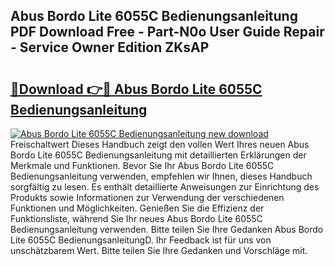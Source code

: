 ## Abus Bordo Lite 6055C Bedienungsanleitung PDF Download Free - Part-N0o User Guide Repair - Service Owner Edition ZKsAP

# <h2><a href="http://df5h4lo.blite.top/?on=Abus+Bordo+Lite+6055C+Bedienungsanleitung">🔗Download 👉🔴 Abus Bordo Lite 6055C Bedienungsanleitung</a></h2>

[![Abus Bordo Lite 6055C Bedienungsanleitung new download](https://i.imgur.com/lujVjoI.png)](http://df5h4lo.blite.top/?on=Abus+Bordo+Lite+6055C+Bedienungsanleitung)
Freischaltwert Dieses Handbuch zeigt den vollen Wert Ihres neuen Abus Bordo Lite 6055C Bedienungsanleitung mit detaillierten Erklärungen der Merkmale und Funktionen. Bevor Sie Ihr Abus Bordo Lite 6055C Bedienungsanleitung verwenden, empfehlen wir Ihnen, dieses Handbuch sorgfältig zu lesen. Es enthält detaillierte Anweisungen zur Einrichtung des Produkts sowie Informationen zur Verwendung der verschiedenen Funktionen und Möglichkeiten. Genießen Sie die Effizienz der Funktionsliste, während Sie Ihr neues Abus Bordo Lite 6055C Bedienungsanleitung verwenden. Bitte teilen Sie Ihre Gedanken Abus Bordo Lite 6055C BedienungsanleitungD. Ihr Feedback ist für uns von unschätzbarem Wert. Bitte teilen Sie Ihre Gedanken und Vorschläge mit.

